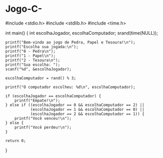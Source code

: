 # Jogo-C-
#include <stdio.h>
#include <stdlib.h>
#include <time.h>

int main() {
    int escolhaJogador, escolhaComputador;
    srand(time(NULL));

    printf("Bem-vindo ao jogo de Pedra, Papel e Tesoura!\n");
    printf("Escolha sua jogada:\n");
    printf("0 - Pedra\n");
    printf("1 - Papel\n");
    printf("2 - Tesoura\n");
    printf("Sua escolha: ");
    scanf("%d", &escolhaJogador);

    escolhaComputador = rand() % 3;

    printf("O computador escolheu: %d\n", escolhaComputador);

    if (escolhaJogador == escolhaComputador) {
        printf("Empate!\n");
    } else if ((escolhaJogador == 0 && escolhaComputador == 2) ||
               (escolhaJogador == 1 && escolhaComputador == 0) ||
               (escolhaJogador == 2 && escolhaComputador == 1)) {
        printf("Você venceu!\n");
    } else {
        printf("Você perdeu!\n");
    }

    return 0;
}

